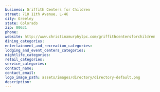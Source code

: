 ```yaml
---
business: Griffith Centers for Children
street: 710 11th Avenue, L-46
city: Greeley
state: Colorado
zip: 80631
phone: 
website: http://www.christinamurphylpc.com/griffithcentersforchildren
dining_categories: 
entertainment_and_recreation_categories: 
lodging_and_event_centers_categories: 
nightlife_categories: 
retail_categories: 
service_categories: 
contact_name: 
contact_email: 
logo_image_path: assets/images/directory/directory-default.png
description: 
---
```

